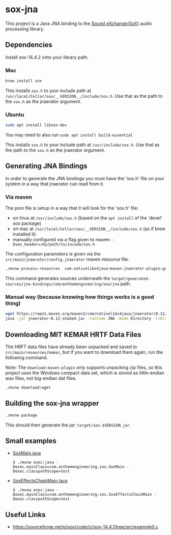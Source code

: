 # sox-jna
This project is a Java JNA binding to the [Sound eXchange(SoX)](http://sox.sourceforge.net/) audio processing library.

## Dependencies
Install sox-14.4.2 onto your library path.

### Mac
```bash
brew install sox
```

This installs `sox.h` to your include path at `/usr/local/Cellar/sox/__VERSION__/include/sox.h`.  Use that as the path to the `sox.h` as the jnaerator argument.

### Ubuntu
```bash
sudo apt install libsox-dev
```

You may need to also run `sudo apt install build-essential`

This installs `sox.h` to your include path at `/usr/include/sox.h`.  Use that as the path to the `sox.h` as the jnaerator argument.

## Generating JNA Bindings

In order to generate the JNA bindings you must have the 'sox.h' file on your system in a way that jnaerator can read from it.

### Via maven

The pom file is setup in a way that it will look for the 'sox.h' file:
  - on linux at `/usr/include/sox.h` (based on the `apt install` of the 'devel' sox package)
  - on mac at `/usr/local/Cellar/sox/__VERSION__/include/sox.h` (as if brew installed it)
  - manually configured via a flag given to maven: `-Dsox_header=/my/path/to/incude/sox.h`

The configuration parameters is given via the `src/main/jnaerator/config.jnaerator` maven resource file.

```bash
./mvnw process-resources  com.nativelibs4java:maven-jnaerator-plugin:generate
```

This command generates sources underneath the `target/generated-sources/jna-bindings/com/anthemengineering/sox/jna` path.

### Manual way (because knowing how things works is a good thing)
```bash
wget https://repo1.maven.org/maven2/com/nativelibs4java/jnaerator/0.12/jnaerator-0.12-shaded.jar
java -jar jnaerator-0.12-shaded.jar -runtime JNA -mode Directory -library sox -package com.anthemengineering.sox.jna sox.h
```

## Downloading MIT KEMAR HRTF Data Files
The HRFT data files have already been unpacked and saved to `src/main/resources/kemar`, but if you want to download them again, run the following command.

Note: The `download-maven-plugin` only supports unpacking zip files, so this project uses the Windows compact data set, which is stored as little-endian wav files, not big-endian dat files.

```bash
./mvnw download:wget
```

## Building the sox-jna wrapper
```bash
./mvnw package
```

This should then generate the jar: `target/sox-$VERSION.jar`.

## Small examples

- [SoxMain.java](src/test/java/com/anthemengineering/sox/SoxMain.java) 
    ```
    $ ./mvnw exec:java -Dexec.mainClass=com.anthemengineering.sox.SoxMain -Dexec.classpathScope=test
    ```
- [SoxEffectsChainMain.java](src/test/java/com/anthemengineering/sox/SoxEffectsChainMain.java)
    ```
    $ ./mvnw exec:java -Dexec.mainClass=com.anthemengineering.sox.SoxEffectsChainMain -Dexec.classpathScope=test
    ```

## Useful Links

* https://sourceforge.net/p/sox/code/ci/sox-14.4.1/tree/src/example0.c
